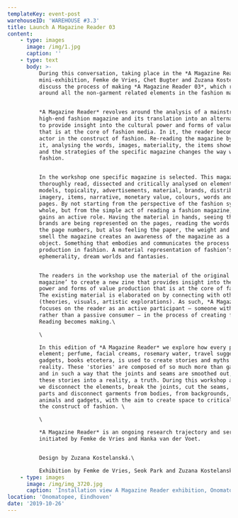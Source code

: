 ```yaml
---
templateKey: event-post
warehouseID: 'WAREHOUSE #3.3'
title: Launch A Magazine Reader 03
content:
    - type: images
      image: /img/1.jpg
      caption: ''
    - type: text
      body: >-
          During this conversation, taking place in the *A Magazine Reader 03*
          mini-exhibition, Femke de Vries, Chet Bugter and Zuzana Kostelanská
          discuss the process of making *A Magazine Reader 03*, which revolves
          around all the non-garment related elements in the fashion magazine.


          *A Magazine Reader* revolves around the analysis of a mainstream and
          high-end fashion magazine and its translation into an alternative new zine
          to provide insight into the cultural power and forms of value production
          that is at the core of fashion media. In it, the reader becomes an active
          actor in the construct of fashion. Re-reading the magazine by dissecting
          it, analysing the words, images, materiality, the items shown on the pages
          and the strategies of the specific magazine changes the way we read
          fashion.


          In the workshop one specific magazine is selected. This magazine is
          thoroughly read, dissected and critically analysed on elements such as
          models, topicality, advertisements, material, brands, distribution,
          imagery, items, narrative, monetary value, colours, words and order of
          pages. By not starting from the perspective of the fashion system as a
          whole, but from the simple act of reading a fashion magazine, the reader
          gains an active role. Having the material in hands, seeing the images, how
          brands are being represented on the pages, reading the words and tracing
          the page numbers, but also feeling the paper, the weight and being able to
          smell the magazine creates an awareness of the magazine as a material
          object. Something that embodies and communicates the process of value
          production in fashion. A material representation of fashion’s
          ephemerality, dream worlds and fantasies.


          The readers in the workshop use the material of the original ‘source
          magazine’ to create a new zine that provides insight into the cultural
          power and forms of value production that is at the core of fashion media.
          The existing material is elaborated on by connecting with other material
          (theories, visuals, artistic explorations). As such, *A Magazine Reader*
          focuses on the reader as an active participant – someone with agency
          rather than a passive consumer – in the process of creating fashion.
          Reading becomes making.\

          \

          In this edition of *A Magazine Reader* we explore how every possible
          element; perfume, facial creams, rosemary water, travel suggestions,
          gadgets, books etcetera, is used to create stories and myths of a future
          reality. These 'stories' are composed of so much more than garments alone,
          and in such a way that the joints and seams are smoothed out, turning
          these stories into a reality, a truth. During this workshop at Onomatopee
          we disconnect the elements, break the joints, cut the seams, unravel body
          parts and disconnect garments from bodies, from backgrounds, objects,
          animals and gadgets, with the aim to create space to critically explore
          the construct of fashion. \

          \

          *A Magazine Reader* is an ongoing research trajectory and series of zines
          initiated by Femke de Vries and Hanka van der Voet.


          Design by Zuzana Kostelanská.\

          Exhibition by Femke de Vries, Seok Park and Zuzana Kostelanská.
    - type: images
      image: /img/img_3720.jpg
      caption: 'Installation view A Magazine Reader exhibition, Onomatopee.'
location: 'Onomatopee, Eindhoven'
date: '2019-10-26'
---
```

